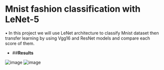 # Mnist fashion classification with LeNet-5
 
•	In this project we will use LeNet architecture to classify Mnist dataset then transfer learning by using Vgg16 and ResNet models and compare each score of them.

* ##**Results**

 ![image](https://user-images.githubusercontent.com/68587770/202895373-47741ed9-e310-4373-8927-ca94f7864ed1.png)
 ![image](https://user-images.githubusercontent.com/68587770/202895407-779aa89c-690b-4eb9-ab15-fb667871702a.png)


